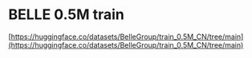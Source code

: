 # BELLE 0.5M train

[https://huggingface.co/datasets/BelleGroup/train_0.5M_CN/tree/main](https://huggingface.co/datasets/BelleGroup/train_0.5M_CN/tree/main)
